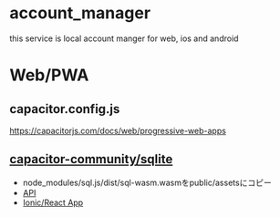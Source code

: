 # account_manager
this service is local account manger for web, ios and android

# Web/PWA
## capacitor.config.js 
https://capacitorjs.com/docs/web/progressive-web-apps

## [capacitor-community/sqlite](https://github.com/capacitor-community/sqlite#web)
- node_modules/sql.js/dist/sql-wasm.wasmをpublic/assetsにコピー
- [API](https://github.com/capacitor-community/sqlite/blob/master/docs/API.md)
- [Ionic/React App](https://github.com/capacitor-community/sqlite/blob/master/docs/Ionic-React-Usage.md)
